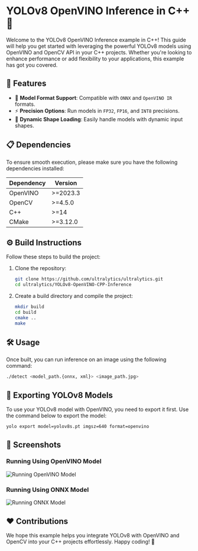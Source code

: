 # YOLOv8 OpenVINO Inference in C++ 🦾

Welcome to the YOLOv8 OpenVINO Inference example in C++! This guide will help you get started with leveraging the powerful YOLOv8 models using OpenVINO and OpenCV API in your C++ projects. Whether you're looking to enhance performance or add flexibility to your applications, this example has got you covered.

## 🌟 Features

- 🚀 **Model Format Support**: Compatible with `ONNX` and `OpenVINO IR` formats.
- ⚡ **Precision Options**: Run models in `FP32`, `FP16`, and `INT8` precisions.
- 🔄 **Dynamic Shape Loading**: Easily handle models with dynamic input shapes.

## 📋 Dependencies

To ensure smooth execution, please make sure you have the following dependencies installed:

| Dependency | Version  |
| ---------- | -------- |
| OpenVINO   | >=2023.3 |
| OpenCV     | >=4.5.0  |
| C++        | >=14     |
| CMake      | >=3.12.0 |

## ⚙️ Build Instructions

Follow these steps to build the project:

1. Clone the repository:
   ```bash
   git clone https://github.com/ultralytics/ultralytics.git
   cd ultralytics/YOLOv8-OpenVINO-CPP-Inference
   ```

2. Create a build directory and compile the project:
   ```bash
   mkdir build
   cd build
   cmake ..
   make
   ```

## 🛠️ Usage

Once built, you can run inference on an image using the following command:

```bash
./detect <model_path.{onnx, xml}> <image_path.jpg>
```

## 🔄 Exporting YOLOv8 Models

To use your YOLOv8 model with OpenVINO, you need to export it first. Use the command below to export the model:

```commandline
yolo export model=yolov8s.pt imgsz=640 format=openvino
```

## 📸 Screenshots

### Running Using OpenVINO Model
![Running OpenVINO Model](https://github.com/ultralytics/ultralytics/assets/76827698/2d7cf201-3def-4357-824c-12446ccf85a9)

### Running Using ONNX Model
![Running ONNX Model](https://github.com/ultralytics/ultralytics/assets/76827698/9b90031c-cc81-4cfb-8b34-c619e09035a7)

## ❤️ Contributions

We hope this example helps you integrate YOLOv8 with OpenVINO and OpenCV into your C++ projects effortlessly. Happy coding! 🚀
